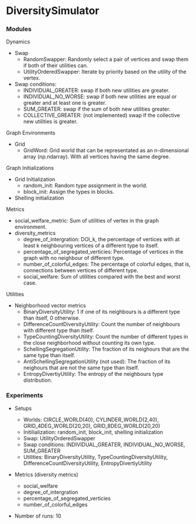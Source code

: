 # DiversitySimulator

### Modules

Dynamics
- Swap
    - RandomSwapper: Randomly select a pair of vertices and swap them if both of their utilities can.
    - UtilityOrderedSwapper: Iterate by priority based on the utility of the vertex.
- Swap conditions:
    - INDIVIDUAL_GREATER: swap if both new utilities are greater. 
    - INDIVIDUAL_NO_WORSE: swap if both new utilities are equal or greater and at least one is greater. 
    - SUM_GREATER: swap if the sum of both new utilities greater.
    - COLLECTIVE_GREATER: (not implemented) swap if the collective new utilities is greater.

Graph Environments
- Grid 
    - GridWord: Grid world that can be representated as an n-dimensional array (np.ndarray). With all vertices having the same degree.

Graph Initializations
- Grid Initialization
    - random_init: Random type assignment in the world.
    - block_init: Assign the types in blocks.
- Shelling initialization

Metrics
- social_welfare_metric: Sum of utilities of vertex in the graph environment. 
- diversity_metrics
    - degree_of_intergration: DOI_k, the percentage of vertices with at least k neighbouring vertices of a different type to itself.
    - percentage_of_segregated_verticies: Percentage of vertices in the graph with no neighbour of different type.
    - number_of_colorful_edges: The percentage of colorful edges, that is, connections between vertices of different type.
    - social_welfare: Sum of utilities compared with the best and worst case.

Utilities
- Neighborhood vector metrics
    - BinaryDiversityUtility: 1 if one of its neighbours is a different type than itself, 0 otherwise.
    - DifferenceCountDiversityUtility: Count the number of neighbours with different type than itself.
    - TypeCountingDiversityUtility: Count the number of different types in the close neighborhood without counting its own type.
    - SchellingSegregationUtility: The fraction of its neighours that are the same type than itself. 
    - AntiSchellingSegregationUtility (not used): The fraction of its neighours that are not the same type than itself.
    - EntropyDivertiyUtility: The entropy of the neighbours type distribution.

### Experiments
- Setups
    - Worlds: CIRCLE_WORLD(40), CYLINDER_WORLD(2,40), GRID_4DEG_WORLD(20,20), GRID_8DEG_WORLD(20,20)
    - Initilialization: random_init, block_init, shelling initialization 
    - Swap: UtilityOrderedSwapper
    - Swap conditions: INDIVIDUAL_GREATER, INDIVIDUAL_NO_WORSE, SUM_GREATER
    - Utilities: BinaryDiversityUtility, TypeCountingDiversityUtility, DifferenceCountDiversityUtility, EntropyDivertiyUtility

- Metrics (diversity metrics)
    - social_welfare
    - degree_of_intergration
    - percentage_of_segregated_verticies
    - number_of_colorful_edges

- Number of runs: 10